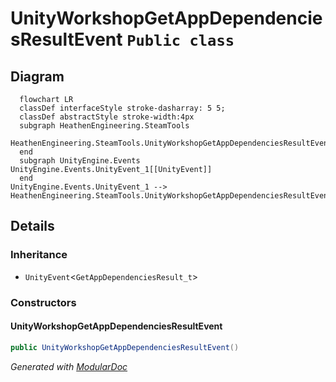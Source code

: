 # UnityWorkshopGetAppDependenciesResultEvent `Public class`

## Diagram
```mermaid
  flowchart LR
  classDef interfaceStyle stroke-dasharray: 5 5;
  classDef abstractStyle stroke-width:4px
  subgraph HeathenEngineering.SteamTools
  HeathenEngineering.SteamTools.UnityWorkshopGetAppDependenciesResultEvent[[UnityWorkshopGetAppDependenciesResultEvent]]
  end
  subgraph UnityEngine.Events
UnityEngine.Events.UnityEvent_1[[UnityEvent]]
  end
UnityEngine.Events.UnityEvent_1 --> HeathenEngineering.SteamTools.UnityWorkshopGetAppDependenciesResultEvent
```

## Details
### Inheritance
 - `UnityEvent`&lt;`GetAppDependenciesResult_t`&gt;

### Constructors
#### UnityWorkshopGetAppDependenciesResultEvent
```csharp
public UnityWorkshopGetAppDependenciesResultEvent()
```

*Generated with* [*ModularDoc*](https://github.com/hailstorm75/ModularDoc)
